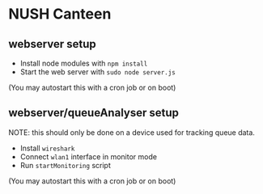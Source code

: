 # NUSH Canteen


## webserver setup

- Install node modules with `npm install`
- Start the web server with `sudo node server.js`

(You may autostart this with a cron job or on boot)

## webserver/queueAnalyser setup

NOTE: this should only be done on a device used for tracking queue data.

- Install `wireshark`
- Connect `wlan1` interface in monitor mode
- Run `startMonitoring` script

(You may autostart this with a cron job or on boot)

